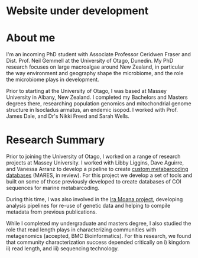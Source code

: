 Website under development
======

About me
======
I'm an incoming PhD student with Associate Professor Ceridwen Fraser and Dist. Prof. Neil Gemmell at the University of Otago, Dunedin. My PhD research focuses on large macroalgae around New Zealand, in particular the way environment and geography shape the microbiome, and the role the microbiome plays in development. 

Prior to starting at the University of Otago, I was based at Massey University in Albany, New Zealand. I completed my Bachelors and Masters degrees there, researching population genomics and mitochondrial genome structure in Isocladus armatus, an endemic isopod. I worked with Prof. James Dale, and Dr's Nikki Freed and Sarah Wells.

Research Summary
======
Prior to joining the University of Otago, I worked on a range of research projects at Massey University.
I worked with Libby Liggins, Dave Aguirre, and Vanessa Arranz to develop a pipeline to create [custom metabarcoding databases](https://github.com/wpearman1996/custom_metabarcoding_databases) (MARES, in review). For this project we develop a set of tools and built on some of those previously developed to create databases of COI sequences for marine metabarcoding. 

During this time, I was also involved in the [Ira Moana project](https://sites.massey.ac.nz/iramoana/), developing analysis pipelines for re-use of genetic data and helping to compile metadata from previous publications. 

While I completed my undergraduate and masters degree, I also studied the role that read length plays in characterizing communities with metagenomics (accepted, BMC Bioinformatics). For this research, we found that community characterization success depended critically on i) kingdom ii) read length, and iii) sequencing technology.
